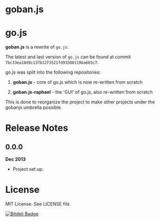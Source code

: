 goban.js
========


go.js
=====

**goban.js** is a rewrite of `go.js`.

The latest and last version of `go.js` can be found at commit `7bc33ea18d9c137b12f3521fd93508119ba603c7`.

go.js was split into the following repositories:

1. **goban.js** - core of go.js which is now re-written from scratch

2. **goban.js-raphael** - the 'GUI' of go.js, also re-written from scratch

This is done to reorganize the project to make other projects under the gobanjs umbrella possible.

Release Notes
=============

## 0.0.0

**Dec 2013**

* Project set up.

License
=======

MIT License. See LICENSE file.

[![Bitdeli Badge](https://d2weczhvl823v0.cloudfront.net/gobanjs/gojs/trend.png)](https://bitdeli.com/free "Bitdeli Badge")
